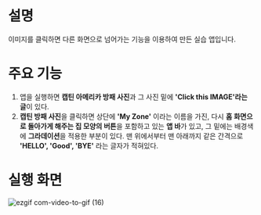 # 설명
이미지를 클릭하면 다른 화면으로 넘어가는 기능을 이용하여 만든 실습 앱입니다.

# 주요 기능
1. 앱을 실행하면 **캡틴 아메리카 방패 사진**과 그 사진 밑에 **'Click this IMAGE'라는 글**이 있다.
2. **캡틴 방패 사진**을 클릭하면 상단에 **'My Zone'** 이라는 이름을 가진, 다시 **홈 화면으로 돌아가게 해주는 집 모양의 버튼**을 포함하고 있는 **앱 바**가 있고, 그 밑에는 배경색에 **그라데이션**을 적용한 부분이 있다. 맨 위에서부터 맨 아래까지 같은 간격으로 **'HELLO', 'Good', 'BYE'** 라는 글자가 적혀있다.

# 실행 화면

![ezgif com-video-to-gif (16)](https://github.com/taeyoonL/project_beginner_2/assets/132141316/b8357097-24e1-4870-967f-3c712e3a1d5c)
